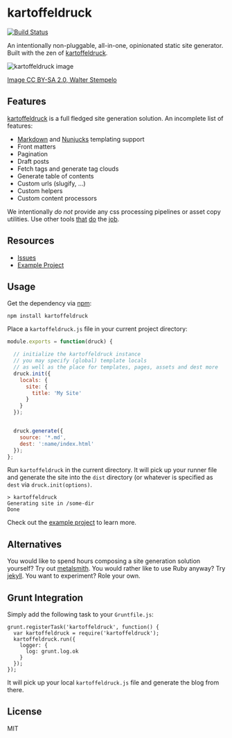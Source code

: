 # kartoffeldruck

[![Build Status](https://travis-ci.org/nikku/kartoffeldruck.svg?branch=master)](https://travis-ci.org/nikku/kartoffeldruck)

An intentionally non-pluggable, all-in-one, opinionated static site generator. Built with the zen of [kartoffeldruck](https://de.wikipedia.org/wiki/Kartoffeldruck).

![kartoffeldruck image](https://c1.staticflickr.com/9/8087/8373666593_b3dd99259c_z.jpg)

[Image CC BY-SA 2.0, Walter Stempelo](https://www.flickr.com/photos/stempelo/8373666593)


## Features

[kartoffeldruck](https://github.com/nikku/kartoffeldruck) is a full fledged site generation solution. An incomplete list of features:

* [Markdown](https://github.com/chjj/marked) and [Nunjucks](https://mozilla.github.io/nunjucks/) templating support
* Front matters
* Pagination
* Draft posts
* Fetch tags and generate tag clouds
* Generate table of contents
* Custom urls (slugify, ...)
* Custom helpers
* Custom content processors

We intentionally _do not_ provide any css processing pipelines or asset copy utilities. Use other tools [that](https://github.com/gruntjs/grunt-contrib-less) [do](https://github.com/dlmanning/gulp-sass) the [job](https://github.com/gruntjs/grunt-contrib-copy).


## Resources

* [Issues](https://github.com/nikku/kartoffeldruck/issues)
* [Example Project](https://github.com/nikku/kartoffeldruck/tree/master/example)


## Usage

Get the dependency via [npm](https://npmjs.org):

```
npm install kartoffeldruck
```

Place a `kartoffeldruck.js` file in your current project directory:

```javascript
module.exports = function(druck) {

  // initialize the kartoffeldruck instance
  // you may specify (global) template locals
  // as well as the place for templates, pages, assets and dest more
  druck.init({
    locals: {
      site: {
        title: 'My Site'
      }
    }
  });


  druck.generate({
    source: '*.md',
    dest: ':name/index.html'
  });
};
```

Run `kartoffeldruck` in the current directory. It will pick up your runner file and generate the site into the `dist` directory (or whatever is specified as `dest` via `druck.init(options)`.

```
> kartoffeldruck
Generating site in /some-dir
Done
```

Check out the [example project](https://github.com/nikku/kartoffeldruck/tree/master/example) to learn more.


## Alternatives

You would like to spend hours composing a site generation solution yourself? Try out [metalsmith](http://metalsmith.io/). You would rather like to use Ruby anyway? Try [jekyll](http://jekyllrb.com/). You want to experiment? Role your own.


## Grunt Integration

Simply add the following task to your `Gruntfile.js`:

```
grunt.registerTask('kartoffeldruck', function() {
  var kartoffeldruck = require('kartoffeldruck');
  kartoffeldruck.run({
    logger: {
      log: grunt.log.ok
    }
  });
});
```

It will pick up your local `kartoffeldruck.js` file and generate the blog from there.


## License

MIT